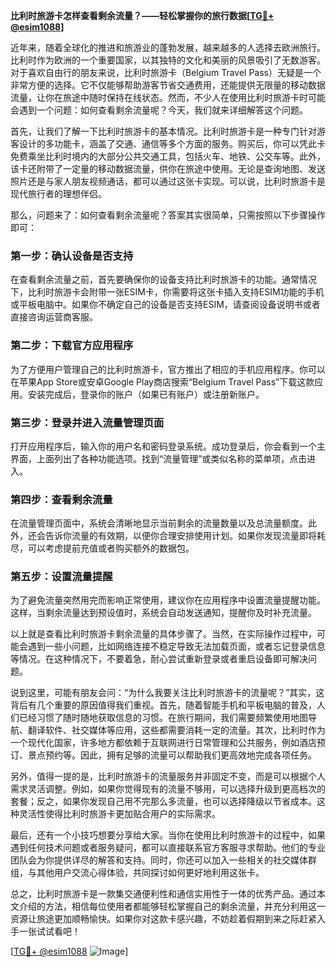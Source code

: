 **比利时旅游卡怎样查看剩余流量？——轻松掌握你的旅行数据[[TG💪+ @esim1088](https://t.me/s/esim1088)]**

近年来，随着全球化的推进和旅游业的蓬勃发展，越来越多的人选择去欧洲旅行。比利时作为欧洲的一个重要国家，以其独特的文化和美丽的风景吸引了无数游客。对于喜欢自由行的朋友来说，比利时旅游卡（Belgium Travel Pass）无疑是一个非常方便的选择。它不仅能够帮助游客节省交通费用，还能提供无限量的移动数据流量，让你在旅途中随时保持在线状态。然而，不少人在使用比利时旅游卡时可能会遇到一个问题：如何查看剩余流量呢？今天，我们就来详细解答这个问题。

首先，让我们了解一下比利时旅游卡的基本情况。比利时旅游卡是一种专门针对游客设计的多功能卡，涵盖了交通、通信等多个方面的服务。购买后，你可以凭此卡免费乘坐比利时境内的大部分公共交通工具，包括火车、地铁、公交车等。此外，该卡还附带了一定量的移动数据流量，供你在旅途中使用。无论是查询地图、发送照片还是与家人朋友视频通话，都可以通过这张卡实现。可以说，比利时旅游卡是现代旅行者的理想伴侣。

那么，问题来了：如何查看剩余流量呢？答案其实很简单，只需按照以下步骤操作即可：

### **第一步：确认设备是否支持**
在查看剩余流量之前，首先要确保你的设备支持比利时旅游卡的功能。通常情况下，比利时旅游卡会附带一张ESIM卡，你需要将这张卡插入支持ESIM功能的手机或平板电脑中。如果你不确定自己的设备是否支持ESIM，请查阅设备说明书或者直接咨询运营商客服。

### **第二步：下载官方应用程序**
为了方便用户管理自己的比利时旅游卡，官方推出了相应的手机应用程序。你可以在苹果App Store或安卓Google Play商店搜索“Belgium Travel Pass”下载这款应用。安装完成后，登录你的账户（如果已有账户）或注册新账户。

### **第三步：登录并进入流量管理页面**
打开应用程序后，输入你的用户名和密码登录系统。成功登录后，你会看到一个主界面，上面列出了各种功能选项。找到“流量管理”或类似名称的菜单项，点击进入。

### **第四步：查看剩余流量**
在流量管理页面中，系统会清晰地显示当前剩余的流量数量以及总流量额度。此外，还会告诉你流量的有效期，以便你合理安排使用计划。如果你发现流量即将耗尽，可以考虑提前充值或者购买额外的数据包。

### **第五步：设置流量提醒**
为了避免流量突然用完而影响正常使用，建议你在应用程序中设置流量提醒功能。这样，当剩余流量达到预设值时，系统会自动发送通知，提醒你及时补充流量。

以上就是查看比利时旅游卡剩余流量的具体步骤了。当然，在实际操作过程中，可能会遇到一些小问题，比如网络连接不稳定导致无法加载页面，或者忘记登录信息等情况。在这种情况下，不要着急，耐心尝试重新登录或者重启设备即可解决问题。

说到这里，可能有朋友会问：“为什么我要关注比利时旅游卡的流量呢？”其实，这背后有几个重要的原因值得我们重视。首先，随着智能手机和平板电脑的普及，人们已经习惯了随时随地获取信息的习惯。在旅行期间，我们需要频繁使用地图导航、翻译软件、社交媒体等应用，这些都需要消耗一定的流量。其次，比利时作为一个现代化国家，许多地方都依赖于互联网进行日常管理和公共服务，例如酒店预订、景点预约等。因此，拥有足够的流量可以帮助我们更高效地完成各项任务。

另外，值得一提的是，比利时旅游卡的流量服务并非固定不变，而是可以根据个人需求灵活调整。例如，如果你觉得现有的流量不够用，可以选择升级到更高档次的套餐；反之，如果你发现自己用不完那么多流量，也可以选择降级以节省成本。这种灵活性使得比利时旅游卡更加贴合用户的实际需求。

最后，还有一个小技巧想要分享给大家。当你在使用比利时旅游卡的过程中，如果遇到任何技术问题或者服务疑问，都可以直接联系官方客服寻求帮助。他们的专业团队会为你提供详尽的解答和支持。同时，你还可以加入一些相关的社交媒体群组，与其他用户交流心得体验，共同探讨如何更好地利用这张卡。

总之，比利时旅游卡是一款集交通便利性和通信实用性于一体的优秀产品。通过本文介绍的方法，相信每位使用者都能够轻松掌握自己的剩余流量，并充分利用这一资源让旅途更加顺畅愉快。如果你对这款卡感兴趣，不妨趁着假期到来之际赶紧入手一张试试看吧！

[[TG💪+ @esim1088](https://t.me/s/esim1088) ![Image](https://i.postimg.cc/4NQfJmqS/Snipaste-2025-05-13-00-14-12.png)]